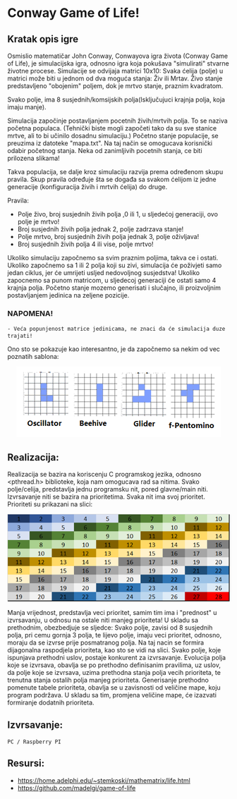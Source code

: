 # Conway Game of Life!
## Kratak opis igre
Osmislio matematičar John Conway, Conwayova igra života (Conway Game of Life), je simulacijska igra, odnosno igra koja pokušava "simulirati" stvarne životne procese.
Simulacije se odvijaja matrici 10x10:
	Svaka ćelija (polje) u matrici može biti u jednom od dva moguća stanja: Živ ili Mrtav. Živo stanje predstavljeno "obojenim" poljem, dok je mrtvo stanje, praznim kvadratom.

 Svako polje, ima 8 susjednih/komsijskih polja(Isključujuci krajnja polja, koja imaju manje).

 Simulacija započinje postavljanjem pocetnih živih/mrtvih polja. To se naziva početna populaca. (Tehnički biste mogli započeti tako da su sve stanice mrtve, ali to bi učinilo dosadnu simulaciju.)
Početno stanje populacije, se preuzima iz datoteke "mapa.txt". Na taj način se omogucava korisnički odabir početnog stanja. Neka od zanimljivih pocetnih stanja, ce biti prilozena slikama!

 Takva populacija, se dalje kroz simulaciju razvija prema određenom skupu pravila. Skup pravila određuje šta se događa sa svakom ćelijom iz jedne generacije (konfiguracija živih i mrtvih ćelija) do druge.

 Pravila:
 - Polje živo, broj susjednih živih polja ,0 ili 1, u sljedećoj generaciji, ovo polje je mrtvo!
 - Broj susjednih živih polja jednak 2, polje zadrzava stanje!
 - Polje mrtvo, broj susjednih živih polja jednak 3, polje oživljava!
 - Broj susjednih živih polja 4 ili vise, polje mrtvo!

 Ukoliko simulaciju započnemo sa svim praznim poljima, takva ce i ostati. Ukoliko započnemo sa 1 ili 2 polja koji su zivi, simulacija će poživjeti samo jedan ciklus, jer će umrijeti usljed nedovoljnog susjedstva! Ukoliko zapocnemo sa punom matricom, u sljedecoj generaciji će ostati samo 4 krajnja polja. Početno stanje mozemo generisati i slučajno, ili proizvoljnim postavljanjem jedinica na zeljene pozicije.

### NAPOMENA!
	- Veća popunjenost matrice jedinicama, ne znaci da će simulacija duze trajati!

 Ono sto se pokazuje kao interesantno, je da započnemo sa nekim od vec poznatih sablona:

 <p align="center"> 
    <img src="./imgs/Sabloni.png" alt="Poznati Sabloni">
 </p>

## Realizacija:

 Realizacija se bazira na koriscenju C programskog jezika, odnosno <pthread.h> biblioteke, koja nam omogucava rad sa nitima. Svako polje/celija, predstavlja jednu programsku nit, pored glavne/main niti. Izvrsavanje niti se bazira na prioritetima.
 Svaka nit ima svoj prioritet. Prioriteti su prikazani na slici:

 <p align="center"> 
    <img src="./imgs/CGofLife.bmp" alt="Tabela Prioriteta">
 </p>

 Manja vrijednost, predstavlja veci prioritet, samim tim ima i "prednost" u izvrsavanju, u odnosu na ostale niti manjeg prioriteta!
 U skladu sa prethodnim, obezbedjuje se sljedce:
 Svako polje, zavisi od 8 susjednih polja, pri cemu gornja 3 polja, te lijevo polje, imaju veci prioritet, odnosno, moraju da se izvrse prije posmatranog polja. Na taj nacin se formira dijagonalna raspodjela prioriteta, kao sto se vidi na slici. Svako polje, koje ispunjava prethodni uslov, postaje konkurent za izvrsavanje. Evolucija polja koje se izvrsava, obavlja se po prethodno definisanim pravilima, uz uslov, da polje koje se izvrsava, uzima prethodna stanja polja vecih prioriteta, te trenutna stanja ostalih polja manjeg prioriteta.
 Generisanje prethodno pomenute tabele prioriteta, obavlja se u zavisnosti od veličine mape, koju program podržava. U skladu sa tim, promjena veličine mape, će izazvati formiranje dodatnih prioriteta.
## Izvrsavanje:

    PC / Raspberry PI


## Resursi:
 - https://home.adelphi.edu/~stemkoski/mathematrix/life.html
 - https://github.com/madelgi/game-of-life